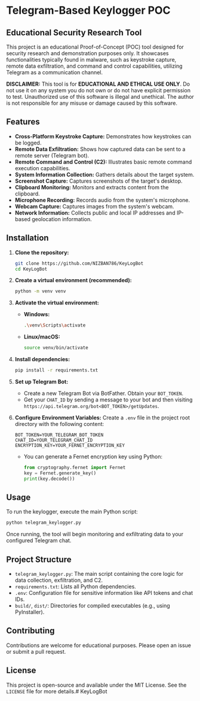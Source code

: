 # Telegram-Based Keylogger POC

## Educational Security Research Tool

This project is an educational Proof-of-Concept (POC) tool designed for security research and demonstration purposes only. It showcases functionalities typically found in malware, such as keystroke capture, remote data exfiltration, and command and control capabilities, utilizing Telegram as a communication channel.

**DISCLAIMER:** This tool is for **EDUCATIONAL AND ETHICAL USE ONLY**. Do not use it on any system you do not own or do not have explicit permission to test. Unauthorized use of this software is illegal and unethical. The author is not responsible for any misuse or damage caused by this software.

## Features

-   **Cross-Platform Keystroke Capture:** Demonstrates how keystrokes can be logged.
-   **Remote Data Exfiltration:** Shows how captured data can be sent to a remote server (Telegram bot).
-   **Remote Command and Control (C2):** Illustrates basic remote command execution capabilities.
-   **System Information Collection:** Gathers details about the target system.
-   **Screenshot Capture:** Captures screenshots of the target's desktop.
-   **Clipboard Monitoring:** Monitors and extracts content from the clipboard.
-   **Microphone Recording:** Records audio from the system's microphone.
-   **Webcam Capture:** Captures images from the system's webcam.
-   **Network Information:** Collects public and local IP addresses and IP-based geolocation information.

## Installation

1.  **Clone the repository:**
    ```bash
    git clone https://github.com/NIZBAN786/KeyLogBot
    cd KeyLogBot
    ```

2.  **Create a virtual environment (recommended):**
    ```bash
    python -m venv venv
    ```

3.  **Activate the virtual environment:**
    *   **Windows:**
        ```bash
        .\venv\Scripts\activate
        ```
    *   **Linux/macOS:**
        ```bash
        source venv/bin/activate
        ```

4.  **Install dependencies:**
    ```bash
    pip install -r requirements.txt
    ```

5.  **Set up Telegram Bot:**
    *   Create a new Telegram Bot via BotFather. Obtain your `BOT_TOKEN`.
    *   Get your `CHAT_ID` by sending a message to your bot and then visiting `https://api.telegram.org/bot<BOT_TOKEN>/getUpdates`.

6.  **Configure Environment Variables:**
    Create a `.env` file in the project root directory with the following content:
    ```
    BOT_TOKEN=YOUR_TELEGRAM_BOT_TOKEN
    CHAT_ID=YOUR_TELEGRAM_CHAT_ID
    ENCRYPTION_KEY=YOUR_FERNET_ENCRYPTION_KEY
    ```
    *   You can generate a Fernet encryption key using Python:
        ```python
        from cryptography.fernet import Fernet
        key = Fernet.generate_key()
        print(key.decode())
        ```

## Usage

To run the keylogger, execute the main Python script:

```bash
python telegram_keylogger.py
```

Once running, the tool will begin monitoring and exfiltrating data to your configured Telegram chat.

## Project Structure

-   `telegram_keylogger.py`: The main script containing the core logic for data collection, exfiltration, and C2.
-   `requirements.txt`: Lists all Python dependencies.
-   `.env`: Configuration file for sensitive information like API tokens and chat IDs.
-   `build/`, `dist/`: Directories for compiled executables (e.g., using PyInstaller).

## Contributing

Contributions are welcome for educational purposes. Please open an issue or submit a pull request.

## License

This project is open-source and available under the MIT License. See the `LICENSE` file for more details.#   K e y L o g B o t  
 